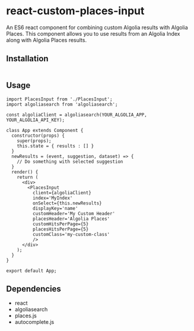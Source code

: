 # react-custom-places-input
An ES6 react component for combining custom Algolia results with Algolia Places. This component allows you to use results from an Algolia Index along with Algolia Places results.

## Installation
```npm install react-custom-places-input --save
```

## Usage
```import React, { Component } from 'react';
import PlacesInput from './PlacesInput';
import algoliasearch from 'algoliasearch';

const algoliaClient = algoliasearch(YOUR_ALGOLIA_APP, YOUR_ALGOLIA_API_KEY);

class App extends Component {
  constructor(props) {
    super(props);
    this.state = { results : [] }
  }
  newResults = (event, suggestion, dataset) => {
    // Do something with selected suggestion
  }
  render() {
    return (
      <div>
        <PlacesInput
          client={algoliaClient}
          index='MyIndex'
          onSelect={this.newResults}
          displayKey='name'
          customHeader='My Custom Header'
          placesHeader='Algolia Places'
          customHitsPerPage={5}
          placesHitsPerPage={5}
          customClass='my-custom-class'
          />
      </div>
    );
  }
}

export default App;
```

## Dependencies
* react
* algoliasearch
* places.js
* autocomplete.js
